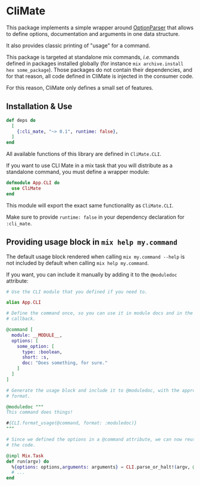 # CliMate

This package implements a simple wrapper around
[OptionParser](https://hexdocs.pm/elixir/OptionParser.html) that allows to
define options, documentation and arguments in one data structure.

It also provides classic printing of "usage" for a command.

This package is targeted at standalone mix commands, _i.e._ commands defined in
packages installed globally (for instance `mix archive.install hex
some_package`). Those packages do not contain their dependencies, and for that
reason, all code defined in CliMate is injected in the consumer code.

For this reason, CliMate only defines a small set of  features.


## Installation & Use

```elixir
def deps do
  [
    {:cli_mate, "~> 0.1", runtime: false},
  ]
end
```

All available functions of this library are defined in `CliMate.CLI`.

If you want to use CLI Mate in a mix task that you will distribute as a
standalone command, you must define a wrapper module:

```elixir
defmodule App.CLI do
  use CliMate
end
```

This module will export the exact same functionality as `CliMate.CLI`.

Make sure to provide `runtime: false` in your dependency declaration for
`:cli_mate`.


## Providing usage block in `mix help my.command`

The default usage block rendered when calling `mix my.command --help` is not
included by default when calling `mix help my.command`.

If you want, you can include it manually by adding it to the `@moduledoc`
attribute:

```elixir
# Use the CLI module that you defined if you need to.

alias App.CLI

# Define the command once, so you can use it in module docs and in the `run/1`
# callback.

@command [
  module: __MODULE__,
  options: [
    some_option: [
      type: :boolean,
      short: :s,
      doc: "Does something, for sure."
    ]
  ]
]

# Generate the usage block and include it to @moduledoc, with the appropriate
# format.

@moduledoc """
This command does things!

#{CLI.format_usage(@command, format: :moduledoc)}
"""

# Since we defined the options in a @command attribute, we can now reuse it in
# the code.

@impl Mix.Task
def run(argv) do
  %{options: options,arguments: arguments} = CLI.parse_or_halt!(argv, @command)
  # ...
end
```
